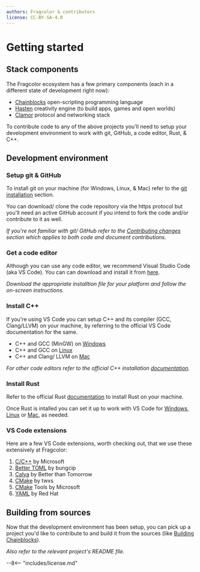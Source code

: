 ```yaml
---
authors: Fragcolor & contributors
license: CC-BY-SA-4.0
---
```


# Getting started

## Stack components
The Fragcolor ecosystem has a few primary components (each in a different state of development right now):

- [Chainblocks](https://github.com/fragcolor-xyz/chainblocks) open-scripting programming language
- [Hasten](https://github.com/fragcolor-xyz/hasten) creativity engine (to build apps, games and open worlds)
- [Clamor](https://github.com/fragcolor-xyz/clamor) protocol and networking stack

To contribute code to any of the above projects you'll need to setup your development environment to work with git, GitHub, a code editor, Rust, & C++.

## Development environment

### Setup git & GitHub
To install git on your machine (for Windows, Linux, & Mac) refer to the [git installation](../../docs/installation/#git) section.

You can download/ clone the code repository via the https protocol but you'll need an active GitHub account if you intend to fork the code and/or contribute to it as well.

*If you're not familiar with git/ GitHub refer to the [Contributing changes](../../docs/making-changes/) section which applies to both code and document contributions.*

### Get a code editor
Although you can use any code editor, we recommend Visual Studio Code (aka VS Code). You can can download and install it from [here](https://code.visualstudio.com/download).

*Download the appropriate installtion file for your platform and follow the on-screen instructions.*

### Install C++

If you're using VS Code you can setup C++ and its compiler (GCC, Clang/LLVM) on your machine, by referring to the official VS Code documentation for the same.

- C++ and GCC (MinGW) on [Windows](https://code.visualstudio.com/docs/cpp/config-mingw)
- C++ and GCC on [Linux](https://code.visualstudio.com/docs/cpp/config-linux)
- C++ and Clang/ LLVM on [Mac](https://code.visualstudio.com/docs/cpp/config-clang-mac)
  
*For other code editors refer to the official C++ installation [documentation](https://isocpp.org/get-started).*

### Install Rust

Refer to the official Rust [documentation](https://www.rust-lang.org/tools/install) to install Rust on your machine.

Once Rust is intalled you can set it up to work with VS Code for [Windows](https://docs.microsoft.com/en-us/windows/dev-environment/rust/setup#install-rust), [Linux](https://www.nayab.xyz/rust/rust-010-setting-up-rust-vscode-linux) or [Mac](https://levelup.gitconnected.com/rust-with-visual-studio-code-46404befed8), as needed.

### VS Code extensions

Here are a few VS Code extensions, worth checking out, that we use these extensively at Fragcolor:

1. [C/C++](https://marketplace.visualstudio.com/items?itemName=ms-vscode.cpptools) by Microsoft
2. [Better TOML](https://marketplace.visualstudio.com/items?itemName=bungcip.better-toml) by bungcip
3. [Calva](https://marketplace.visualstudio.com/items?itemName=betterthantomorrow.calva) by Better than Tomorrow
4. [CMake](https://marketplace.visualstudio.com/items?itemName=twxs.cmake) by twxs
5. [CMake](https://marketplace.visualstudio.com/items?itemName=ms-vscode.cmake-tools) Tools by Microsoft
6. [YAML](https://marketplace.visualstudio.com/items?itemName=redhat.vscode-yaml) by Red Hat

## Building from sources

Now that the development environment has been setup, you can pick up a project you'd like to contribute to and build it from the sources (like [Building Chainblocks](../building-chainblocks/)).

*Also refer to the relevant project's README file.*


--8<-- "includes/license.md"
